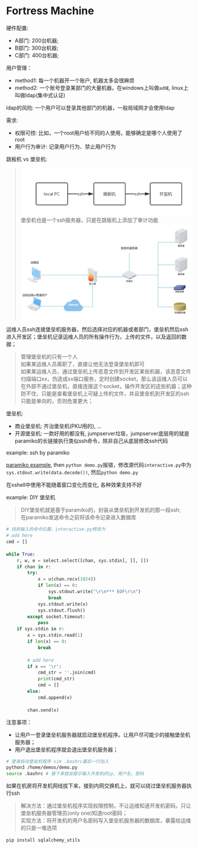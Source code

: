 # Fortress Machine

硬件配置:
- A部门: 200台机器;
- B部门: 300台机器;
- C部门: 400台机器;

用户管理：
- method1: 每一个机器开一个账户, 机器太多会很麻烦
- method2: 一个账号登录某部门的大量机器。在windows上叫做`ad域`, linux上叫做ldap(集中式认证)

ldap的风险: 一个用户可以登录其他部门的机器，一般局域网才会使用ldap

需求:
- 权限可控: 比如，一个root用户给不同的人使用，能够确定是哪个人使用了root
- 用户行为审计: 记录用户行为、禁止用户行为

跳板机 vs 堡垒机:
> ![](res/jump01.png)  
> 堡垒机也是一个ssh服务器，只是在跳板机上添加了审计功能
> ![](res/jump02.png)

运维人员ssh连接堡垒机服务器，然后选择对应的机器或者部门，堡垒机然后ssh进入开发区；堡垒机记录运维人员的所有操作行为，上传的文件，以及返回的数据；
> 管理堡垒机的只有一个人  
> 如果某运维人员离职了，直接让他无法登录堡垒机即可  
> 如果某运维人员，通过堡垒机上传恶意文件到开发区某些机器，该恶意文件扫描端口xx，伪造成xx端口服务，定时创建socket，那么该运维人员可以在外部不通过堡垒机，直接连接这个socket，操作开发区的这些机器；这种防不住，只能是查看堡垒机上可疑上传的文件，并且堡垒机到开发区的ssh只能是单向的，否则危害更大；

堡垒机:
- 商业堡垒机: 齐治堡垒机(PKU用的), ...
- 开源堡垒机: 一款好用的都没有, jumpserver垃圾，jumpserver底层用的就是paramiko的长链接执行类似ssh命令，除非自己从底层修改ssh代码

example: ssh by paramiko

[paramiko example](https://github.com/paramiko/paramiko/tree/master/demos), then `python demo.py`报错，修改源代码`interactive.py`中为`sys.stdout.write(data.decode())`, 然后`python demo.py`

在xshell中使用不能随着窗口变化而变化, 各种效果支持不好

example: DIY 堡垒机
> DIY堡垒机就是基于paramiko的，封装从堡垒机到开发机的那一段ssh;   
> 在paramiko发送命令之前将该命令记录进入数据库

```python
# 找到输入的命令位置，interactive.py修改为
# add here
cmd = []

while True:
    r, w, e = select.select([chan, sys.stdin], [], [])
    if chan in r:
        try:
            x = u(chan.recv(1024))
            if len(x) == 0:
                sys.stdout.write("\r\n*** EOF\r\n")
                break
            sys.stdout.write(x)
            sys.stdout.flush()
        except socket.timeout:
            pass
    if sys.stdin in r:
        x = sys.stdin.read(1)
        if len(x) == 0:
            break

        # add here
        if x == '\r':
            cmd_str = ''.join(cmd)
            print(cmd_str)
            cmd = []
        else:
            cmd.append(x)

        chan.send(x)
```

注意事项：
- 让用户一登录堡垒机服务器就启动堡垒机程序。让用户尽可能少的接触堡垒机服务器；
- 用户退出堡垒机程序就会退出堡垒机服务器；

```bash
# 登录启动堡垒机程序 vim .bashrc最后一行加入
python3 /home/demos/demo.py
source .bashrc # 接下来就会提示输入开发机的ip，用户名，密码
```

如果在机房将开发机网线拔下来，接到内网交换机上，就可以绕过堡垒机服务器执行ssh
> 解决方法：通过堡垒机程序实现权限控制，不让运维知道开发机密码，只让堡垒机服务器管理员(only one)知道root密码；  
> 实现方法：将开发机的用户名密码写入堡垒机服务器的数据库，暴露给运维的只是一堆选项

`pip install sqlalchemy_utils`


